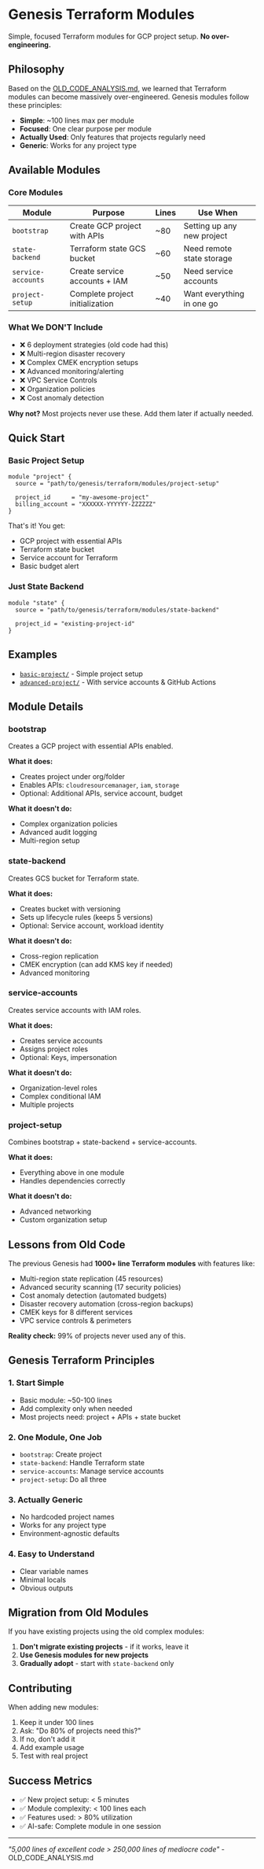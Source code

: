 # Genesis Terraform Modules

Simple, focused Terraform modules for GCP project setup. **No over-engineering.**

## Philosophy

Based on the [OLD_CODE_ANALYSIS.md](../OLD_CODE_ANALYSIS.md), we learned that Terraform modules can become massively over-engineered. Genesis modules follow these principles:

- **Simple**: ~100 lines max per module
- **Focused**: One clear purpose per module
- **Actually Used**: Only features that projects regularly need
- **Generic**: Works for any project type

## Available Modules

### Core Modules

| Module | Purpose | Lines | Use When |
|--------|---------|--------|----------|
| `bootstrap` | Create GCP project with APIs | ~80 | Setting up any new project |
| `state-backend` | Terraform state GCS bucket | ~60 | Need remote state storage |
| `service-accounts` | Create service accounts + IAM | ~50 | Need service accounts |
| `project-setup` | Complete project initialization | ~40 | Want everything in one go |

### What We DON'T Include

- ❌ 6 deployment strategies (old code had this)
- ❌ Multi-region disaster recovery
- ❌ Complex CMEK encryption setups
- ❌ Advanced monitoring/alerting
- ❌ VPC Service Controls
- ❌ Organization policies
- ❌ Cost anomaly detection

**Why not?** Most projects never use these. Add them later if actually needed.

## Quick Start

### Basic Project Setup

```hcl
module "project" {
  source = "path/to/genesis/terraform/modules/project-setup"

  project_id      = "my-awesome-project"
  billing_account = "XXXXXX-YYYYYY-ZZZZZZ"
}
```

That's it! You get:
- GCP project with essential APIs
- Terraform state bucket
- Service account for Terraform
- Basic budget alert

### Just State Backend

```hcl
module "state" {
  source = "path/to/genesis/terraform/modules/state-backend"

  project_id = "existing-project-id"
}
```

## Examples

- [`basic-project/`](examples/basic-project/) - Simple project setup
- [`advanced-project/`](examples/advanced-project/) - With service accounts & GitHub Actions

## Module Details

### bootstrap

Creates a GCP project with essential APIs enabled.

**What it does:**
- Creates project under org/folder
- Enables APIs: `cloudresourcemanager`, `iam`, `storage`
- Optional: Additional APIs, service account, budget

**What it doesn't do:**
- Complex organization policies
- Advanced audit logging
- Multi-region setup

### state-backend

Creates GCS bucket for Terraform state.

**What it does:**
- Creates bucket with versioning
- Sets up lifecycle rules (keeps 5 versions)
- Optional: Service account, workload identity

**What it doesn't do:**
- Cross-region replication
- CMEK encryption (can add KMS key if needed)
- Advanced monitoring

### service-accounts

Creates service accounts with IAM roles.

**What it does:**
- Creates service accounts
- Assigns project roles
- Optional: Keys, impersonation

**What it doesn't do:**
- Organization-level roles
- Complex conditional IAM
- Multiple projects

### project-setup

Combines bootstrap + state-backend + service-accounts.

**What it does:**
- Everything above in one module
- Handles dependencies correctly

**What it doesn't do:**
- Advanced networking
- Custom organization setup

## Lessons from Old Code

The previous Genesis had **1000+ line Terraform modules** with features like:

- Multi-region state replication (45 resources)
- Advanced security scanning (17 security policies)
- Cost anomaly detection (automated budgets)
- Disaster recovery automation (cross-region backups)
- CMEK keys for 8 different services
- VPC service controls & perimeters

**Reality check:** 99% of projects never used any of this.

## Genesis Terraform Principles

### 1. Start Simple
- Basic module: ~50-100 lines
- Add complexity only when needed
- Most projects need: project + APIs + state bucket

### 2. One Module, One Job
- `bootstrap`: Create project
- `state-backend`: Handle Terraform state
- `service-accounts`: Manage service accounts
- `project-setup`: Do all three

### 3. Actually Generic
- No hardcoded project names
- Works for any project type
- Environment-agnostic defaults

### 4. Easy to Understand
- Clear variable names
- Minimal locals
- Obvious outputs

## Migration from Old Modules

If you have existing projects using the old complex modules:

1. **Don't migrate existing projects** - if it works, leave it
2. **Use Genesis modules for new projects**
3. **Gradually adopt** - start with `state-backend` only

## Contributing

When adding new modules:

1. Keep it under 100 lines
2. Ask: "Do 80% of projects need this?"
3. If no, don't add it
4. Add example usage
5. Test with real project

## Success Metrics

- ✅ New project setup: < 5 minutes
- ✅ Module complexity: < 100 lines each
- ✅ Features used: > 80% utilization
- ✅ AI-safe: Complete module in one session

---

*"5,000 lines of excellent code > 250,000 lines of mediocre code"* - OLD_CODE_ANALYSIS.md
